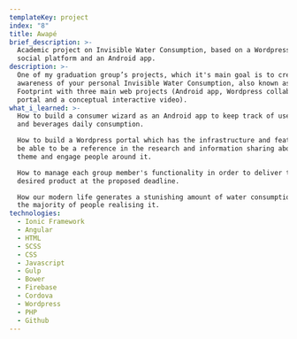 ```yaml
---
templateKey: project
index: "8"
title: Awapé
brief_description: >-
  Academic project on Invisible Water Consumption, based on a Wordpress built
  social platform and an Android app.
description: >-
  One of my graduation group’s projects, which it's main goal is to create
  awareness of your personal Invisible Water Consumption, also known as Water
  Footprint with three main web projects (Android app, Wordpress collaborative
  portal and a conceptual interactive video).
what_i_learned: >-
  How to build a consumer wizard as an Android app to keep track of user's food
  and beverages daily consumption.

  How to build a Wordpress portal which has the infrastructure and features to
  be able to be a reference in the research and information sharing about the
  theme and engage people around it.

  How to manage each group member's functionality in order to deliver the
  desired product at the proposed deadline.

  How our modern life generates a stunishing amount of water consumption without
  the majority of people realising it.
technologies:
  - Ionic Framework
  - Angular
  - HTML
  - SCSS
  - CSS
  - Javascript
  - Gulp
  - Bower
  - Firebase
  - Cordova
  - Wordpress
  - PHP
  - Github
---
```

